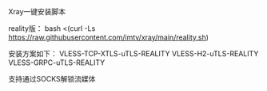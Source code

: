 Xray一键安装脚本

reality版：
bash <(curl -Ls https://raw.githubusercontent.com/imtv/xray/main/reality.sh)

安装方案如下：
VLESS-TCP-XTLS-uTLS-REALITY
VLESS-H2-uTLS-REALITY
VLESS-GRPC-uTLS-REALITY

支持通过SOCKS解锁流媒体
